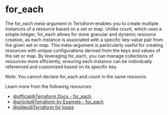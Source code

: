 # for_each

The for_each meta-argument in Terraform enables you to create multiple instances of a resource based on a set or map. Unlike count, which uses a simple integer, for_each allows for more granular and dynamic resource creation, as each instance is associated with a specific key-value pair from the given set or map. This meta-argument is particularly useful for creating resources with unique configurations derived from the keys and values of the set or map. By leveraging for_each, you can manage collections of resources more efficiently, ensuring each instance can be individually referenced and customized based on its specific key.

Note: You cannot declare for_each and count in the same resource.

Learn more from the following resources:

- [@official@Terraform Docs - for_each](https://developer.hashicorp.com/terraform/language/meta-arguments/for_each)
- [@article@Terraform by Example - for_each](https://www.terraformbyexample.com/for_each)
- [@video@Terraform for loops](https://www.youtube.com/watch?v=4qO7WK6D3cA)
